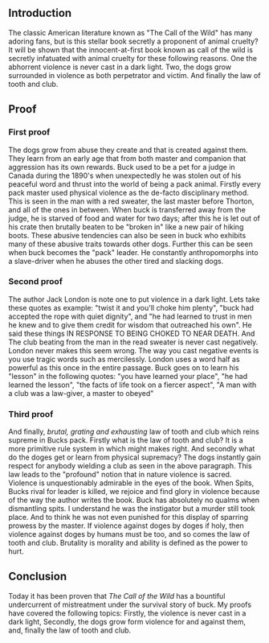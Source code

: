 ## Introduction

The classic American literature known as "The Call of the Wild" has many adoring fans, but is this stellar book secretly a proponent of animal cruelty? It will be shown that the innocent-at-first book known as call of the wild is secretly infatuated with animal cruelty for these following reasons. One the abhorrent violence is never cast in a dark light. Two, the dogs grow surrounded in violence as both perpetrator and victim. And finally the law of tooth and club.

## Proof

### First proof

The dogs grow from abuse they create and that is created against them. They learn from an early age that from both master and companion that aggression has its own rewards. Buck used to be a pet for a judge in Canada during the 1890's when unexpectedly he was stolen out of his peaceful word and thrust into the world of being a pack animal. Firstly every pack master used physical violence as the de-facto disciplinary method. This is seen in the man with a red sweater, the last master before Thorton, and all of the ones in between. When buck is transferred away from the judge, he is starved of food and water for two days; after this he is let out of his crate then brutally beaten to be "broken in" like a new pair of hiking boots. These abusive tendencies can also be seen in buck who exhibits many of these abusive traits towards other dogs. Further this can be seen when buck becomes the "pack" leader. He constantly anthropomorphs into a slave-driver when he abuses the other tired and slacking dogs.

### Second proof

The author Jack London is note one to put violence in a dark light. Lets take these quotes as example: "twist it and you'll choke him plenty", "buck had accepted the rope with quiet dignity", and "he had learned to trust in men he knew and to give them credit for wisdom that outreached his own". He said these things IN RESPONSE TO BEING CHOKED TO NEAR DEATH. And  The club beating from the man in the read sweater is never cast negatively. London never makes this seem wrong. The way you cast negative events is you use tragic words such as mercilessly. London uses a word half as powerful as this once in the entire passage. Buck goes on to learn his "lesson" in the following quotes: "you have learned your place", "he had learned the lesson", "the facts of life took on a fiercer aspect", "A man with a club was a law-giver, a master to obeyed"

### Third proof

And finally, _brutal, grating and exhausting_ law of tooth and club which reins supreme in Bucks pack. Firstly what is the law of tooth and club? It is a more primitive rule system in which might makes right. And secondly what do the doges get or learn from physical supremacy? The dogs instantly gain respect for anybody wielding a club as seen in the above paragraph. This law leads to the "profound" notion that in nature violence is sacred. Violence is unquestionably admirable in the eyes of the book. When Spits, Bucks rival for leader is killed, we rejoice and find glory in violence because of the way the author writes the book. Buck has absolutely no qualms when dismantling spits. I understand he was the instigator but a murder still took place. And to think he was not even punished for this display of sparring prowess by the master. If violence against doges by doges if holy, then violence against doges by humans must be too, and so comes the law of tooth and club. Brutality is morality and ability is defined as the power to hurt.

## Conclusion

Today it has been proven that _The Call of the Wild_ has a bountiful undercurrent of mistreatment under the survival story of buck. My proofs have covered the following topics: Firstly, the violence is never cast in a dark light, Secondly, the dogs grow form violence for and against them, and, finally the law of tooth and club.


